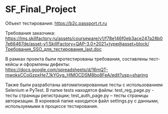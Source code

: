 # SF_Final_Project

Объект тестирования: https://b2c.passport.rt.ru

Требования заказчика: https://lms.skillfactory.ru/assets/courseware/v1/f78e146f0eb3ace247a28b07e66467de/asset-v1:SkillFactory+QAP-3.0+2021+type@asset+block/Требования_SSO_для_тестирования_last.doc

В рамках проекта были протестированы требования, составлены тест-кейсы и оформлены дефекты: 
https://docs.google.com/spreadsheets/d/16mQT-mwoksCCoGzpxHe7_1kYGvg_HlMOCDSM8bo8FeA/edit?usp=sharing

Также были разработаны автоматизированные тесты с использованием Selenium и PyTest.
В папке tests находятся файлы:
test_reg_page.py - тесты страницы регистрации;
test_auth_page.py – тесты страницы авторизации.
В корневой папке находится файл settings.py с данными, используемыми в процессе тестирования.
